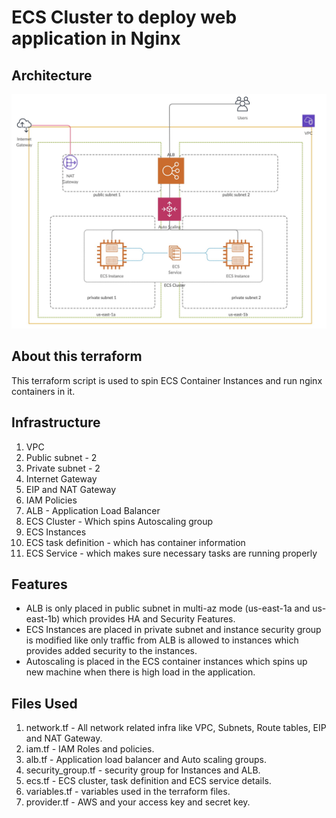 # ECS Cluster to deploy web application in Nginx

## Architecture
![](architecture.jpg)


## About this terraform
This terraform script is used to spin ECS Container Instances and run nginx containers in it.

## Infrastructure
1. VPC
2. Public subnet - 2
3. Private subnet - 2
4. Internet Gateway
5. EIP and NAT Gateway
6. IAM Policies
7. ALB - Application Load Balancer
8. ECS Cluster - Which spins Autoscaling group
9. ECS Instances
10. ECS task definition - which has container information
11. ECS Service - which makes sure necessary tasks are running properly

## Features
* ALB is only placed in public subnet in multi-az mode (us-east-1a and us-east-1b) which provides HA and Security Features.
* ECS Instances are placed in private subnet and instance security group is modified like only traffic from ALB is allowed to instances which provides added security to the instances.
* Autoscaling is placed in the ECS container instances which spins up new machine when there is high load in the application.

## Files Used
1. network.tf        - All network related infra like VPC, Subnets, Route tables, EIP and NAT Gateway.
2. iam.tf            - IAM Roles and policies.
3. alb.tf            - Application load balancer and Auto scaling groups.
4. security_group.tf - security group for Instances and ALB.
5. ecs.tf            - ECS cluster, task definition and ECS service details.
6. variables.tf      - variables used in the terraform files.
7. provider.tf       - AWS and your access key and secret key.
